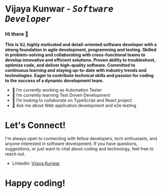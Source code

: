 # Vijaya Kunwar - <kbd>*Software Developer*<kbd>
### Hi there 👋



<!--
**vijayakunwar/vijayakunwar** is a ✨ _special_ ✨ repository because its `README.md` (this file) appears on your GitHub profile.

Here are some ideas to get you started:

- 🔭 I’m currently working on ...
- 🌱 I’m currently learning ...
- 👯 I’m looking to collaborate on ...
- 🤔 I’m looking for help with ...
- 💬 Ask me about ...
- 📫 How to reach me: ...
- 😄 Pronouns: ...
- ⚡ Fun fact: ...
-->

**This is VJ,  highly motivated and detail-oriented software developer with a strong foundation in agile development, programming and testing. Skilled in problem-solving and collaborating with cross-functional teams to develop innovative and efficient solutions. Proven ability to troubleshoot, optimize code, and deliver high-quality software. Committed to continuous learning and staying up-to-date with industry trends and technologies. Eager to contribute technical skills and passion for coding to the success of a dynamic development team.**

- 🔭 I’m currently working as Automation Tester 
- 🌱 I’m currently learning Test Driven Development
- 👯 I’m looking to collaborate on TypeScript and React project
- 💬 Ask me about Web application development and e2e testing

# Let's Connect!

I'm always open to connecting with fellow developers, tech enthusiasts, and anyone interested in software development. If you have questions, suggestions, or just want to chat about coding and technology, feel free to reach out.

- LinkedIn: [Vijaya Kunwar](https://www.linkedin.com/in/vijaya-kunwar/)

# Happy coding!
